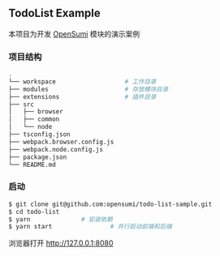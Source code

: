 ## TodoList Example

本项目为开发 [OpenSumi](https://github.com/opensumi/core) 模块的演示案例

### 项目结构
```bash
.
└── workspace                   # 工作目录
├── modules                     # 存放模块目录
├── extensions                  # 插件目录
├── src
│   ├── browser
│   ├── common
│   └── node
├── tsconfig.json
├── webpack.browser.config.js
├── webpack.node.config.js
├── package.json
└── README.md
```

### 启动

```bash
$ git clone git@github.com:opensumi/todo-list-sample.git
$ cd todo-list
$ yarn				# 安装依赖
$ yarn start			    # 并行启动前端和后端
```

浏览器打开 http://127.0.0.1:8080
